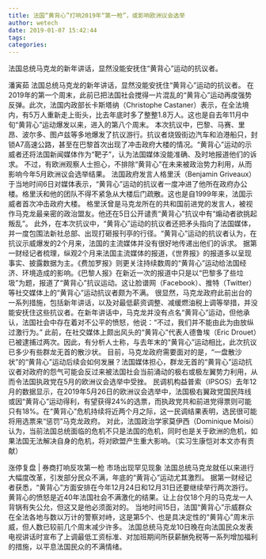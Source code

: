 ```yaml
---
title: 法国“黄背心”打响2019年“第一枪”，或影响欧洲议会选举
author: wetech
date: 2019-01-07 15:42:44
tags: 
categories: 
---
```

法国总统马克龙的新年讲话，显然没能安抚住“黄背心”运动的抗议者。
<!-- more -->
潘寅茹
法国总统马克龙的新年讲话，显然没能安抚住“黄背心”运动的抗议者。
在2019年的第一个周末，此前已把法国社会搅得一片混乱的“黄背心”运动再度强势反弹。此次，法国内政部长卡斯塔纳（Christophe Castaner）表示，在全法境内，有5万人重新走上街头，比去年底时多了整整1.8万人。这也是自去年11月中旬“黄背心”运动爆发以来，进入的第八个周末。
本次抗议中，巴黎、马赛、里昂、波尔多、图卢兹等多地爆发了抗议游行。抗议者烧毁街边汽车和泊港船只，封锁A7高速公路，甚至在巴黎首次出现了冲击政府大楼的情况。“黄背心”运动的示威者还将法国新闻媒体作为“靶子”，认为法国媒体没能准确、及时地报道他们的诉求。
不过，有欧洲观察人士担心，不排除“黄背心”在未来被政治势力利用，从而影响今年5月欧洲议会选举结果。
法国政府发言人格里沃（Benjamin Griveaux）于当地时间6日对媒体表示，“黄背心”运动的抗议者一度冲进了他所在政府办公楼。格里沃和他的团队不得不紧急从大楼后门疏散。这也是自1999年来，法国示威者首次冲击政府大楼。
格里沃曾是马克龙所在的共和国前进党的发言人，被视作马克龙最亲密的政治盟友。他还在5日公开谴责“黄背心”抗议中有“煽动者欲挑起叛乱”。
此外，在本次抗议中，“黄背心”运动的抗议者还把矛头指向了法国媒体，并一度包围法新社总部、出现打砸报刊亭的行径。“黄背心”运动的抗议者认为，在抗议示威爆发的2个月来，法国的主流媒体并没有很好地传递出他们的诉求。
据第一财经记者梳理，纵观2个月来法国主流媒体的报道，《世界报》的报道多以呈现事实、披露数据为主。《费加罗报》则更关注持续数周的“黄背心”运动给法国经济、环境造成的影响。《巴黎人报》在新近一次的报道中只是以“巴黎多了些垃圾”为题，报道了“黄背心”抗议运动。这让脸谱网（Facebook）、推特（Twitter）等社交媒体上的“黄背心”运动抗议者颇为不满。
很显然，马克龙政府此前出台的一系列措施，包括新年讲话，以及对最低薪资调整、减缓燃油税上调等举措，并没能安抚住这些抗议者。在新年讲话中，马克龙并没有点名“黄背心”运动，但他承认，法国社会中存在着对不公平的愤怒，他说：“不过，我们并不能由此为由放纵过激行为。”
此前，在社交媒体上颇出风头的“黄背心”代表人德鲁埃（Eric Drouet）已被逮捕过两次。因此，有分析人士称，与去年末的“黄背心”运动相比，此次抗议已多少有些群龙无首的散沙状。
目前，马克龙政府需要面对的是，“一盘散沙状”的“黄背心”运动后续会如何发展？法国媒体担心，群龙无首的“黄背心”运动抗议者对政府的怨气可能会反过来被法国社会当前涌动的极右或极左翼势力利用，从而令法国执政党在5月的欧洲议会选举中受挫。
民调机构益普索（IPSOS）去年12月的数据显示，在2019年5月26日的欧洲议会选举中，法国极右翼政党国民阵线或因“黄背心”运动得利，有望获得24%的选票，而执政党共和前进党得票则可能只有18%。在“黄背心”危机持续将近两个月之际，这一民调结果表明，选民很可能将用选票来“惩罚”马克龙政府。
对此，法国政治学家莫伊西（Dominique Moisi）认为，当前法国总统面临的危机不只是法国的危机，同时也是关于欧洲的危机，如果法国无法解决自身的危机，将对欧盟产生重大影响。（实习生康恺对本文亦有贡献）
 
 
涨停复盘 | 券商打响反攻第一枪 市场出现罕见现象
法国总统马克龙就任以来进行大幅度改革，引发部分民众不满，年底的“黄背心”运动尤其激烈。
据第一财经记者获悉，“黄背心”方面安排在今年12月24日和12月31日还要继续举行两次游行。黄背心的愤怒是近40年法国社会不满激化的结果。让上台仅18个月的马克龙一人背锅有失公允，但这又是他必须面对的。
当地时间15日，法国“黄背心”示威群众在全法各地与数以万计的警察对峙，这是第5个、也是具决定性的“黄背心”周末示威，但人数已较前几个周末减少许多。
法国总统马克龙10日晚在向法国民众发表电视讲话时宣布了上调最低工资标准、对加班期间所获薪酬免税等一系列增加福利的措施，以平息法国民众的不满情绪。
